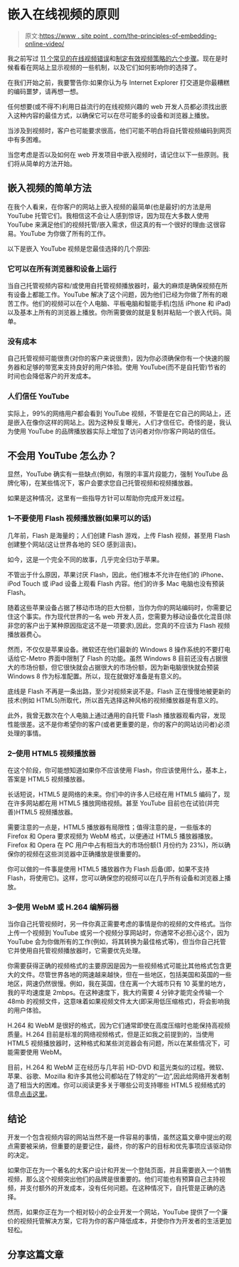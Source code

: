 # 嵌入在线视频的原则

> 原文:[https://www . site point . com/the-principles-of-embedding-online-video/](https://www.sitepoint.com/the-principles-of-embedding-online-video/)

我之前写过 [11 个常见的在线视频错误](https://www.sitepoint.com/12-common-online-video-marketing-mistakes/)和[制定有效视频策略的六个步骤](https://www.sitepoint.com/achieving-online-video-success-in-6-steps/)。现在是时候看看在网站上显示视频的一些机制，以及它们如何影响你的选择了。

在我们开始之前，我要警告你:如果你认为与 Internet Explorer 打交道是你最糟糕的编码噩梦，请再想一想。

任何想要(或不得不)利用日益流行的在线视频兴趣的 web 开发人员都必须找出嵌入这种内容的最佳方式，以确保它可以在尽可能多的设备和浏览器上播放。

当涉及到视频时，客户也可能要求很高，他们可能不明白将自托管视频编码到网页中有多困难。

当您考虑是否以及如何在 web 开发项目中嵌入视频时，请记住以下一些原则。我们将从简单的方法开始。

## 嵌入视频的简单方法

在我个人看来，在你客户的网站上嵌入视频的最简单(也是最好)的方法是用 YouTube 托管它们。我相信这不会让人感到惊讶，因为现在大多数人使用 YouTube 来满足他们的视频托管/嵌入需求，但这真的有一个很好的理由:这很容易。YouTube 为你做了所有的工作。

以下是嵌入 YouTube 视频是您最佳选择的几个原因:

### 它可以在所有浏览器和设备上运行

当自己托管视频内容和/或使用自托管视频播放器时，最大的麻烦是确保视频在所有设备上都能工作。YouTube 解决了这个问题，因为他们已经为你做了所有的艰苦工作。他们的视频可以在个人电脑、平板电脑和智能手机(包括 iPhone 和 iPad)以及基本上所有的浏览器上播放。你所需要做的就是复制并粘贴一个嵌入代码。简单。

### 没有成本

自己托管视频可能很贵(对你的客户来说很贵)，因为你必须确保你有一个快速的服务器和足够的带宽来支持良好的用户体验。使用 YouTube(而不是自托管)节省的时间也会降低客户的开发成本。

### 人们信任 YouTube

实际上，99%的网络用户都会看到 YouTube 视频，不管是在它自己的网站上，还是嵌入在像你这样的网站上。因为这种反复曝光，人们才信任它。奇怪的是，我认为使用 YouTube 的品牌播放器实际上增加了访问者对你/你客户网站的信任。

## 不会用 YouTube 怎么办？

显然，YouTube 确实有一些缺点(例如，有限的丰富片段能力，强制 YouTube 品牌化等)，在某些情况下，客户会要求您自己托管视频和视频播放器。

如果是这种情况，这里有一些指导方针可以帮助你完成开发过程。

### 1–不要使用 Flash 视频播放器(如果可以的话)

几年前，Flash 是海量的；人们创建 Flash 游戏，上传 Flash 视频，甚至用 Flash 创建整个网站(这让世界各地的 SEO 感到沮丧)。

如今，这是一个完全不同的故事，几乎完全归功于苹果。

不管出于什么原因，苹果讨厌 Flash，因此，他们根本不允许在他们的 iPhone、iPod Touch 或 iPad 设备上观看 Flash 内容。他们的许多 Mac 电脑也没有预装 Flash。

随着这些苹果设备占据了移动市场的巨大份额，当你为你的网站编码时，你需要记住这个事实。作为现代世界的一名 web 开发人员，您需要为移动设备优化混音(除非您的客户出于某种原因指定这不是一项要求),因此，您真的不应该为 Flash 视频播放器费心。

然而，不仅仅是苹果设备。微软还在他们最新的 Windows 8 操作系统的不要打电话给它-Metro 界面中限制了 Flash 的功能。虽然 Windows 8 目前还没有占据很大的市场份额，但它很快就会占据很大的市场份额，因为新电脑很快就会预装 Windows 8 作为标准配置。所以，现在就做好准备是有意义的。

底线是 Flash 不再是一条出路，至少对视频来说不是。Flash 正在慢慢地被更新的技术(例如 HTML5)所取代，所以首先选择这种风格的视频播放器是有意义的。

此外，我曾无数次在个人电脑上通过通用的自托管 Flash 播放器观看内容，发现性能很差。这不是你希望你的客户(或者更重要的是，你的客户的网站访问者)必须处理的事情。

### 2–使用 HTML5 视频播放器

在这个阶段，你可能想知道如果你不应该使用 Flash，你应该使用什么，基本上，答案是 HTML5 视频播放器。

长话短说，HTML5 是网络的未来。你们中的许多人已经在用 HTML5 编码了，现在许多网站都在用 HTML5 播放网络视频。甚至 YouTube 目前也在试验(并完善)HTML5 视频播放器。

需要注意的一点是，HTML5 播放器有局限性；值得注意的是，一些版本的 Firefox 和 Opera 要求视频为 WebM 格式，以便通过 HTML5 播放器播放。Firefox 和 Opera 在 PC 用户中占有相当大的市场份额(1 月份约为 23%)，所以确保你的视频在这些浏览器中正确播放是很重要的。

你可以做的一件事是使用 HTML5 播放器作为 Flash 后备(即，如果不支持 Flash，将使用它)。这样，您可以确保您的视频可以在几乎所有设备和浏览器上播放。

### 3–使用 WebM 或 H.264 编解码器

当你自己托管视频时，另一件你真正需要考虑的事情是你的视频的文件格式。当你上传一个视频到 YouTube 或另一个视频分享网站时，你通常不必担心这个，因为 YouTube 会为你做所有的工作(例如，将其转换为最佳格式等)，但当你自己托管它并使用自托管视频播放器时，它需要优先处理。

你需要获得正确的视频格式的主要原因是因为一些视频格式可能比其他格式包含更大的文件。尽管世界各地的网速越来越快，但在一些地区，包括美国和英国的一些地区，网速仍然很慢。例如，我在英国，住在离一个大城市只有 10 英里的地方，我的平均速度是 2mbps。在这种速度下，我大约需要 4 分钟才能完全传输一个 48mb 的视频文件，这意味着如果视频文件太大(即采用低压缩格式)，将会影响我的用户体验。

H.264 和 WebM 是很好的格式，因为它们通常即使在高度压缩时也能保持高视频质量。H.264 目前是标准的网络视频格式，但是正如我之前提到的，当使用 HTML5 视频播放器时，这种格式和某些浏览器会有问题，所以在某些情况下，可能需要使用 WebM。

目前，H.264 和 WebM 正在经历与几年前 HD-DVD 和蓝光类似的过程。微软、苹果、谷歌、Mozilla 和许多其他公司都站在了特定的“一边”,因此给网络开发者制造了相当大的困难。你可以阅读更多关于哪些公司支持哪些 HTML5 视频格式的信息[点击这里](https://www.sitepoint.com/how-to-embed-video-using-html5/)。

## 结论

开发一个包含视频内容的网站当然不是一件容易的事情，虽然这篇文章中提出的观点需要被采纳，但重要的是要记住，最终，你的客户的目标和优先事项应该驱动你的决定。

如果你正在为一个著名的大客户设计和开发一个登陆页面，并且需要嵌入一个销售视频，那么这个视频突出他们的品牌是很重要的。他们可能也有预算自己主持视频，并支付额外的开发成本，没有任何问题。在这种情况下，自托管是正确的选择。

然而，如果你正在为一个相对较小的企业开发一个网站，YouTube 提供了一个廉价的视频托管解决方案，它将为你的客户降低成本，并使你作为开发者的生活更加轻松。

## 分享这篇文章